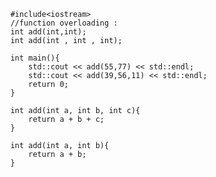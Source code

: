         #include<iostream>
        //function overloading : 
        int add(int,int);
        int add(int , int , int);

        int main(){    
            std::cout << add(55,77) << std::endl;
            std::cout << add(39,56,11) << std::endl;    
            return 0;
        }

        int add(int a, int b, int c){
            return a + b + c;
        }

        int add(int a, int b){
            return a + b;
        }
        
        
        
